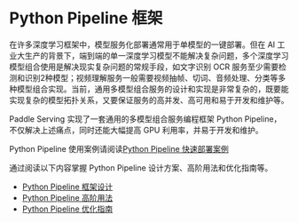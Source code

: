 # Python Pipeline 框架

在许多深度学习框架中，模型服务化部署通常用于单模型的一键部署。但在 AI 工业大生产的背景下，端到端的单一深度学习模型不能解决复杂问题，多个深度学习模型组合使用是解决现实复杂问题的常规手段，如文字识别 OCR 服务至少需要检测和识别2种模型；视频理解服务一般需要视频抽帧、切词、音频处理、分类等多种模型组合实现。当前，通用多模型组合服务的设计和实现是非常复杂的，既要能实现复杂的模型拓扑关系，又要保证服务的高并发、高可用和易于开发和维护等。

Paddle Serving 实现了一套通用的多模型组合服务编程框架 Python Pipeline，不仅解决上述痛点，同时还能大幅提高 GPU 利用率，并易于开发和维护。

Python Pipeline 使用案例请阅读[Python Pipeline 快速部署案例](./3-2_QuickStart_Pipeline_OCR_CN.md)

通过阅读以下内容掌握 Python Pipeline 设计方案、高阶用法和优化指南等。
- [Python Pipeline 框架设计](7-1_Python_Pipeline_Design_CN.md)
- [Python Pipeline 高阶用法](7-2_Python_Pipeline_Senior_CN.md)
- [Python Pipeline 优化指南](7-3_Python_Pipeline_Optimize_CN.md)
